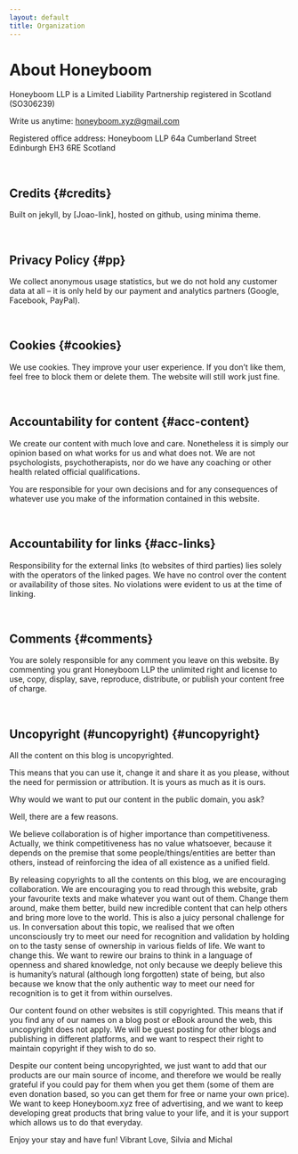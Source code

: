 ```yaml
---
layout: default
title: Organization
---
```


# About Honeyboom


  Honeyboom LLP is a Limited Liability Partnership registered in Scotland (SO306239)

  Write us anytime: [honeyboom.xyz@gmail.com](mailto:honeyboom.xyz@gmail.com)

  Registered office address:
  Honeyboom LLP
  64a Cumberland Street
  Edinburgh
  EH3 6RE
  Scotland

&nbsp;

## Credits {#credits}

Built on jekyll, by [Joao-link], hosted on github, using minima theme.

&nbsp;


## Privacy Policy {#pp}

We collect anonymous usage statistics, but we do not hold any customer data at all – it is only held by our payment and analytics partners (Google, Facebook, PayPal). 

&nbsp;


## Cookies {#cookies}

We use cookies. They improve your user experience. If you don’t like them, feel free to block them or delete them. The website will still work just fine.

&nbsp;


## Accountability for content {#acc-content}

We create our content with much love and care. Nonetheless it is simply our opinion based on what works for us and what does not. We are not psychologists, psychotherapists, nor do we have any coaching or other health related official qualifications. 

You are responsible for your own decisions and for any consequences of whatever use you make of the information contained in this website.

&nbsp;


## Accountability for links {#acc-links}

Responsibility for the external links (to websites of third parties) lies solely with the operators of the linked pages. We have no control over the content or availability of those sites. No violations were evident to us at the time of linking. 

&nbsp;


## Comments {#comments}

You are solely responsible for any comment you leave on this website. By commenting you grant Honeyboom LLP the unlimited right and license to use, copy, display, save, reproduce, distribute, or publish your content free of charge.

&nbsp;


## Uncopyright (#uncopyright) {#uncopyright}

All the content on this blog is uncopyrighted.

This means that you can use it, change it and share it as you please, without the need for permission or attribution. It is yours as much as it is ours.

Why would we want to put our content in the public domain, you ask?

Well, there are a few reasons.

We believe collaboration is of higher importance than competitiveness. Actually, we think competitiveness has no value whatsoever, because it depends on the premise that some people/things/entities are better than others, instead of reinforcing the idea of all existence as a unified field.

By releasing copyrights to all the contents on this blog, we are encouraging collaboration. We are encouraging you to read through this website, grab your favourite texts and make whatever you want out of them. Change them around, make them better, build new incredible content that can help others and bring more love to the world.
This is also a juicy personal challenge for us. In conversation about this topic, we realised that we often unconsciously try to meet our need for recognition and validation by holding on to the tasty sense of ownership in various fields of life. We want to change this. We want to rewire our brains to think in a language of openness and shared knowledge, not only because we deeply believe this is humanity’s natural (although long forgotten) state of being, but also because we know that the only authentic way to meet our need for recognition is to get it from within ourselves.

Our content found on other websites is still copyrighted. This means that if you find any of our names on a blog post or eBook around the web, this uncopyright does not apply. We will be guest posting for other blogs and publishing in different platforms, and we want to respect their right to maintain copyright if they wish to do so.

Despite our content being uncopyrighted, we just want to add that our products are our main source of income, and therefore we would be really grateful if you could pay for them when you get them (some of them are even donation based, so you can get them for free or name your own price). We want to keep Honeyboom.xyz free of advertising, and we want to keep developing great products that bring value to your life, and it is your support which allows us to do that everyday.

Enjoy your stay and have fun!
Vibrant Love,
Silvia and Michal


